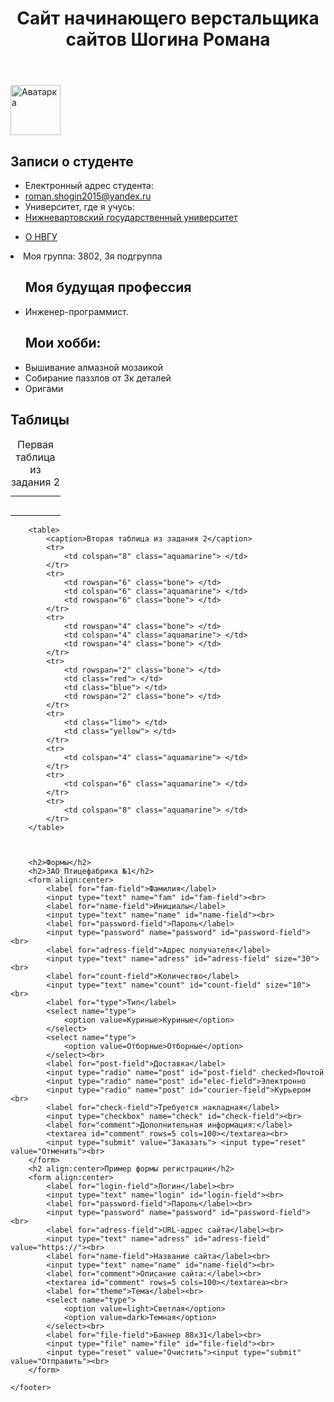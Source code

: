 <!DOCTYPE html>
<html lang="ru">

<head>
    <meta charset="utf-8">
    <title>Сайт студента Нижневартовского Государственного Униваерситета</title>
    <link rel="stylesheet" href="style.css">
</head>

<body>
    <header>
        <h1>Сайт начинающего верстальщика сайтов Шогина Романа</h1>
    </header>
    <main>
        <img class="avatar" src="https://sun9-66.userapi.com/impg/W8wzVsw7O7zggwtgnczE3EAHGnCpRPW9wQW-rw/3Omd_oHDBPM.jpg?size=344x414&quality=96&proxy=1&sign=8c7a72dabb93dd9d1bc1ea4a1914bdea&type=album" width="80" height="80" alt="Аватарка">
        <nav class="blog-navigation">
            <h2>Записи о студенте</h2>
            <ul>
                <li>Електронный адрес студента:
                <li><a href="roman.shogin2015@yandex.ru">roman.shogin2015@yandex.ru</a></li>
                <li>Университет, где я учусь:</li>
                <li><a href="https://nvsu.ru/">Нижневартовский государственный университет</a></li>
            </ul>
            <ul>
                <li><a href="https://nvsu.ru/sveden/">О НВГУ</a></li>
            </ul>
            <li>Моя группа: 3802, 3я подгруппа</li>
        </nav>
        <nav class="blog-navigation2">
            <ul>
                <h2>Моя будущая профессия</h2>
                <li>Инженер-программист.</li>
                <h2>Мои хобби:</h2>
                <li>Вышивание алмазной мозаикой</li>
                <li>Собирание паззлов от 3к деталей</li>
                <li>Оригами</li>
            </ul>
        </nav>
        <section>
            <p></p>
        </section>
    </main>
    <footer>
        <h2>Таблицы</h2>
        <table>
            <caption>Первая таблица из задания 2</caption>
            <tr>
                <td colspan="5"> </td>
            </tr>
            <tr>
                <td rowspan="3"></td>
                <td></td>
                <td rowspan="3"></td>
                <td></td>
                <td></td>
            </tr>
            <tr>
                <td rowspan="3"></td>
                <td rowspan="3"></td>
                <td></td>
            </tr>
            <tr>
                <td></td>
            </tr>
            <tr>
                <td></td>
                <td></td>
                <td></td>
            </tr>
        </table>

        <table>
            <caption>Вторая таблица из задания 2</caption>
            <tr>
                <td colspan="8" class="aquamarine"> </td>
            </tr>
            <tr>
                <td rowspan="6" class="bone"> </td>
                <td colspan="6" class="aquamarine"> </td>
                <td rowspan="6" class="bone"> </td>
            </tr>
            <tr>
                <td rowspan="4" class="bone"> </td>
                <td colspan="4" class="aquamarine"> </td>
                <td rowspan="4" class="bone"> </td>
            </tr>
            <tr>
                <td rowspan="2" class="bone"> </td>
                <td class="red"> </td>
                <td class="blue"> </td>
                <td rowspan="2" class="bone"> </td>
            </tr>
            <tr>
                <td class="lime"> </td>
                <td class="yellow"> </td>
            </tr>
            <tr>
                <td colspan="4" class="aquamarine"> </td>
            </tr>
            <tr>
                <td colspan="6" class="aquamarine"> </td>
            </tr>
            <tr>
                <td colspan="8" class="aquamarine"> </td>
            </tr>
        </table>



        <h2>Формы</h2>
        <h2>ЗАО Птицефабрика №1</h2>
        <form align:center>
            <label for="fam-field">Фамилия</label>
            <input type="text" name="fam" id="fam-field"><br>
            <label for="name-field">Инициалы</label>
            <input type="text" name="name" id="name-field"><br>
            <label for="password-field">Пароль</label>
            <input type="password" name="password" id="password-field"><br>
            <label for="adress-field">Адрес получателя</label>
            <input type="text" name="adress" id="adress-field" size="30"><br>
            <label for="count-field">Количество</label>
            <input type="text" name="count" id="count-field" size="10"><br>
            <label for="type">Тип</label>
            <select name="type">
                <option value=Куриные>Куриные</option>
            </select>
            <select name="type">
                <option value=Отборные>Отборные</option>
            </select><br>
            <label for="post-field">Доставка</label>
            <input type="radio" name="post" id="post-field" checked>Почтой
            <input type="radio" name="post" id="elec-field">Электронно
            <input type="radio" name="post" id="courier-field">Курьером <br>
            <label for="check-field">Требуется накладная</label>
            <input type="checkbox" name="check" id="check-field"><br>
            <label for="comment">Дополнительная информация:</label>
            <textarea id="comment" rows=5 cols=100></textarea><br>
            <input type="submit" value="Заказать"> <input type="reset" value="Отменить"><br>
        </form>
        <h2 align:center>Пример формы регистрации</h2>
        <form align:center>
            <label for="login-field">Логин</label><br>
            <input type="text" name="login" id="login-field"><br>
            <label for="password-field">Пароль</label><br>
            <input type="password" name="password" id="password-field"><br>
            <label for="adress-field">URL-адрес сайта</label><br>
            <input type="text" name="adress" id="adress-field" value="https://"><br>
            <label for="name-field">Название сайта</label><br>
            <input type="text" name="name" id="name-field"><br>
            <label for="comment">Описание сайта:</label><br>
            <textarea id="comment" rows=5 cols=100></textarea><br>
            <label for="theme">Тема</label><br>
            <select name="type">
                <option value=light>Светлая</option>
                <option value=dark>Темная</option>
            </select><br>
            <label for="file-field">Баннер 88х31</label><br>
            <input type="file" name="file" id="file-field"><br>
            <input type="reset" value="Очистить"><input type="submit" value="Отправить"><br>
        </form>

    </footer>
</body>

</html>
